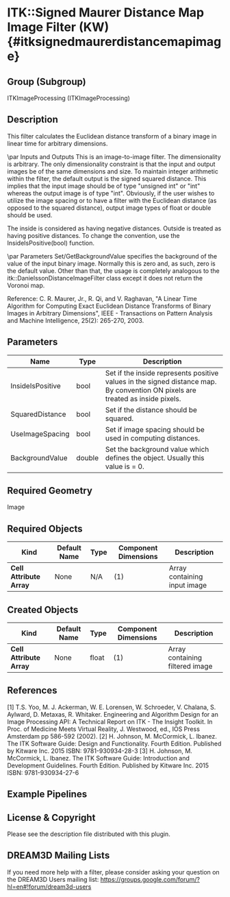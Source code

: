 ITK::Signed Maurer Distance Map Image Filter (KW) {#itksignedmaurerdistancemapimage}
===============================

## Group (Subgroup) ##

ITKImageProcessing (ITKImageProcessing)

## Description ##

This filter calculates the Euclidean distance transform of a binary image in linear time for arbitrary dimensions.

\par Inputs and Outputs
This is an image-to-image filter. The dimensionality is arbitrary. The only dimensionality constraint is that the input and output images be of the same dimensions and size. To maintain integer arithmetic within the filter, the default output is the signed squared distance. This implies that the input image should be of type "unsigned int" or "int" whereas the output image is of type "int". Obviously, if the user wishes to utilize the image spacing or to have a filter with the Euclidean distance (as opposed to the squared distance), output image types of float or double should be used.

The inside is considered as having negative distances. Outside is treated as having positive distances. To change the convention, use the InsideIsPositive(bool) function.

\par Parameters
Set/GetBackgroundValue specifies the background of the value of the input binary image. Normally this is zero and, as such, zero is the default value. Other than that, the usage is completely analogous to the itk::DanielssonDistanceImageFilter class except it does not return the Voronoi map.

Reference: C. R. Maurer, Jr., R. Qi, and V. Raghavan, "A Linear Time Algorithm for Computing Exact Euclidean Distance Transforms of Binary Images in Arbitrary Dimensions", IEEE - Transactions on Pattern Analysis and Machine Intelligence, 25(2): 265-270, 2003.

## Parameters ##

| Name | Type | Description |
|------|------|-------------|
| InsideIsPositive | bool| Set if the inside represents positive values in the signed distance map. By convention ON pixels are treated as inside pixels. |
| SquaredDistance | bool| Set if the distance should be squared. |
| UseImageSpacing | bool| Set if image spacing should be used in computing distances. |
| BackgroundValue | double| Set the background value which defines the object. Usually this value is = 0. |


## Required Geometry ##

Image

## Required Objects ##

| Kind | Default Name | Type | Component Dimensions | Description |
|------|--------------|------|----------------------|-------------|
| **Cell Attribute Array** | None | N/A | (1)  | Array containing input image

## Created Objects ##

| Kind | Default Name | Type | Component Dimensions | Description |
|------|--------------|------|----------------------|-------------|
| **Cell Attribute Array** | None | float | (1)  | Array containing filtered image

## References ##

[1] T.S. Yoo, M. J. Ackerman, W. E. Lorensen, W. Schroeder, V. Chalana, S. Aylward, D. Metaxas, R. Whitaker. Engineering and Algorithm Design for an Image Processing API: A Technical Report on ITK - The Insight Toolkit. In Proc. of Medicine Meets Virtual Reality, J. Westwood, ed., IOS Press Amsterdam pp 586-592 (2002). 
[2] H. Johnson, M. McCormick, L. Ibanez. The ITK Software Guide: Design and Functionality. Fourth Edition. Published by Kitware Inc. 2015 ISBN: 9781-930934-28-3
[3] H. Johnson, M. McCormick, L. Ibanez. The ITK Software Guide: Introduction and Development Guidelines. Fourth Edition. Published by Kitware Inc. 2015 ISBN: 9781-930934-27-6

## Example Pipelines ##



## License & Copyright ##

Please see the description file distributed with this plugin.

## DREAM3D Mailing Lists ##

If you need more help with a filter, please consider asking your question on the DREAM3D Users mailing list:
https://groups.google.com/forum/?hl=en#!forum/dream3d-users
